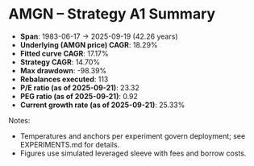# AMGN – Strategy A1 Summary

- **Span**: 1983-06-17 → 2025-09-19 (42.26 years)
- **Underlying (AMGN price) CAGR**: 18.29%
- **Fitted curve CAGR**: 17.17%
- **Strategy CAGR**: 14.70%
- **Max drawdown**: -98.39%
- **Rebalances executed**: 113
- **P/E ratio (as of 2025-09-21)**: 23.32
- **PEG ratio (as of 2025-09-21)**: 0.92
- **Current growth rate (as of 2025-09-21)**: 25.33%

Notes:

- Temperatures and anchors per experiment govern deployment; see EXPERIMENTS.md for details.
- Figures use simulated leveraged sleeve with fees and borrow costs.

